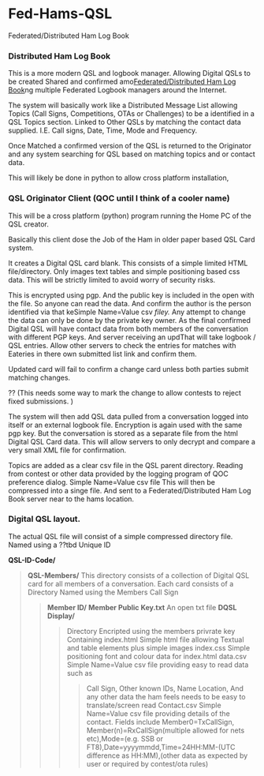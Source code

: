 # Fed-Hams-QSL
 Federated/Distributed Ham Log Book


### Distributed Ham Log Book 

This is a more modern QSL and logbook manager. Allowing Digital QSLs to be created Shared and confirmed amo[Federated/Distributed Ham Log Book](https://github.com/users/humanpenguin/projects/1)ng multiple Federated Logbook managers around the Internet. 

The system will basically work like a Distributed Message List allowing Topics (Call Signs, Competitions, OTAs or Challenges) to be a identified in a QSL Topics section. Linked to Other QSLs by matching the contact data supplied. I.E. Call signs, Date, Time, Mode and Frequency.

Once Matched a confirmed version of the QSL is returned to the Originator and any system searching for QSL based on matching topics and or contact data. 

This will likely be done in python to allow cross platform installation, 

### QSL Originator Client (QOC until I think of a cooler name) 

This will be a cross platform (python) program running the Home PC of the QSL creator. 

Basically this client dose the Job of the Ham in older paper based QSL Card system. 

It creates a Digital QSL card blank. This consists of a simple limited HTML file/directory. Only images text tables and simple positioning based css data. This will be strictly limited to avoid worry of security risks. 

This is encrypted using pgp. And the public key is included in the open with the file. So anyone can read the data. And confirm the author is the person identified via that keSimple Name=Value csv _filey._ Any attempt to change the data can only be done by the private key owner. As the final confirmed Digital QSL will have contact data from both members of the conversation with different PGP keys. And server receiving an updThat will take logbook / QSL entries. Allow other servers to check the entries for matches with Eateries in there own submitted list link and confirm them. 

Updated card will fail to confirm a change card unless both parties submit matching changes. 

?? (This needs some way to mark the change to allow contests to reject fixed submissions. ) 

The system will then add QSL data pulled from a conversation logged into itself or an external logbook file. Encryption is again used with the same pgp key. But the conversation is stored as a separate file from the html Digital QSL Card data. This will allow servers to only decrypt and compare a very small XML file for confirmation. 

Topics are added as a clear csv file in the QSL parent directory. Reading from contest or other data provided by the logging program of QOC preference dialog. 
Simple Name=Value csv file
This will then be compressed into a singe file. And sent to a Federated/Distributed Ham Log Book server near to the  hams location.

### Digital QSL layout. 

The actual QSL file will consist of a simple compressed directory file. Named using a ??tbd Unique ID

**QSL-ID-Code/**
>    **QSL-Members/**
This directory consists of a collection of Digital QSL card for all members of a conversation. Each card consists of a Directory Named using the Members Call Sign
>> **Member ID/**
>>**Member Public Key.txt** An open txt file
>>**DQSL Display/**
>>> Directory Encripted using the members privrate key Containing
>>> index.html Simple html file allowing Textual and table elements plus simple images
>>> index.css Simple positioning font and colour data for index.html
>>> data.csv Simple Name=Value csv file providing easy to read data such as 
>>>>Call Sign, Other known IDs, Name Location, And any other data the ham feels needs to be easy to translate/screen read 
>>> Contact.csv Simple Name=Value csv file providing details of the contact. Fields include 
>>>>Member0=TxCallSign, Member(n)=RxCallSign(multiple allowed for nets etc),Mode=(e.g. SSB or FT8),Date=yyyymmdd,Time=24HH:MM-(UTC difference as HH:MM),(other data as expected by user or required by contest/ota rules)
